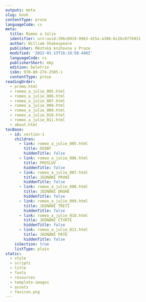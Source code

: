 ```yaml
---
outputs: meta
slug: book
contentType: prose
languageCode: cs
meta:
  title: Romeo a Julie
  identifier: urn:uuid:296c0919-9963-415a-a386-6c26c077b931
  author: William Shakespeare
  publisher: Městská knihovna v Praze
  modified: '2022-01-13T16:10:50.440Z'
  languageCode: cs
  publisherShort: mkp
  edition: beletrie
  isbn: 978-80-274-2505-1
  contentType: prose
readingOrder:
  - promo.html
  - romeo_a_julie_005.html
  - romeo_a_julie_006.html
  - romeo_a_julie_007.html
  - romeo_a_julie_008.html
  - romeo_a_julie_009.html
  - romeo_a_julie_010.html
  - romeo_a_julie_011.html
  - about.html
tocBase:
  - id: section-1
    children:
      - link: romeo_a_julie_005.html
        title: OSOBY
        hiddenTitle: false
      - link: romeo_a_julie_006.html
        title: PROSLOV
        hiddenTitle: false
      - link: romeo_a_julie_007.html
        title: JEDNÁNÍ PRVNÍ
        hiddenTitle: false
      - link: romeo_a_julie_008.html
        title: JEDNÁNÍ DRUHÉ
        hiddenTitle: false
      - link: romeo_a_julie_009.html
        title: JEDNÁNÍ TŘETÍ
        hiddenTitle: false
      - link: romeo_a_julie_010.html
        title: JEDNÁNÍ ČTVRTÉ
        hiddenTitle: false
      - link: romeo_a_julie_011.html
        title: JEDNÁNÍ PÁTÉ
        hiddenTitle: false
    isSection: true
    listType: plain
static:
  - style
  - scripts
  - title
  - fonts
  - resources
  - template-images
  - assets
  - favicon.png
---
```

